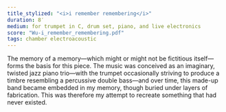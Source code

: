 ```yaml
---
title_stylized: "<i>i remember remembering</i>"
duration: 8′
medium: for trumpet in C, drum set, piano, and live electronics
score: "Wu-i_remember_remembering.pdf"
tags: chamber electroacoustic
---
```

The memory of a memory—which might or might not be fictitious itself—forms the basis for this piece. The music was conceived as an imaginary, twisted jazz piano trio—with the trumpet occasionally striving to produce a timbre resembling a percussive double bass—and over time, this made-up band became embedded in my memory, though buried under layers of fabrication. This was therefore my attempt to recreate something that had never existed.